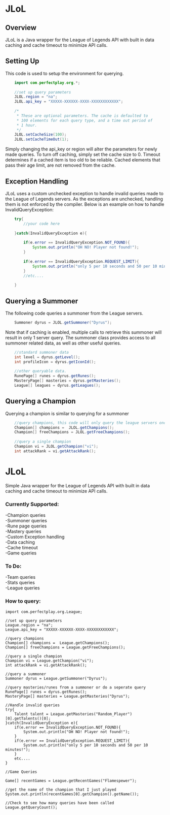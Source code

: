 JLoL
====

## Overview

JLoL is a Java wrapper for the League of Legends API with built in data caching and cache timeout to minimize API calls.

## Setting Up

This code is used to setup the environment for querying.

```java
	import com.perfectplay.org.*;
	
	//set up query parameters
	JLOL.region = "na";
	JLOL.api_key = "XXXXX-XXXXXX-XXXX-XXXXXXXXXXXX";
	
	/* 
	 * These are optional parameters. The cache is defaulted to 
	 * 100 elements for each query type, and a time out period of 
	 * 1 hour. 
	 */
	JLOL.setCacheSize(100);
	JLOL.setCacheTimeOut(1);
```

Simply changing the api_key or region will alter the parameters for newly made queries. To turn off caching, simply set the cache size to 0. Timeout determines if a cached item is too old to be reliable. Cached elements that pass their age limit, are not removed from the cache.

## Exception Handling

JLoL uses a custom unchecked exception to handle invalid queries made to the League of Legends servers. 
As the exceptions are unchecked, handling them is not enforced by the compiler. Below is an example on how to handle InvalidQueryException:

```java
	try{
		//your code here
		
	}catch(InvalidQueryException e){
	
		if(e.error == InvalidQueryException.NOT_FOUND){
			System.out.println("OH NO! Player not found!");
		}
		
		if(e.error == InvalidQueryException.REQUEST_LIMIT){
			System.out.println("only 5 per 10 seconds and 50 per 10 minutes!");
		}
		//etc....
		
	}
```

## Querying a Summoner

The following code queries a summoner from the League servers.

```java
	Summoner dyrus = JLOL.getSummoner("Dyrus");
```

Note that if caching is enabled, multiple calls to retrieve this summoner will result in only 1 server query.
The summoner class provides access to all summoner related data, as well as other useful queries.

```java
	//standard summoner data
	int level = dyrus.getLevel();
	int profileIcon = dyrus.getIconId();
	
	//other queryable data.
	RunePage[] runes = dyrus.getRunes();
	MasteryPage[] masteries = dyrus.getMasteries();
	League[] leagues = dyrus.getLeagues();
```

## Querying a Champion

Querying a champion is similar to querying for a summoner


```java
	//query champions, this code will only query the league servers once
	Champion[] champions =  JLOL.getChampions();
	Champion[] freeChampions = JLOL.getFreeChampions();
	
	//query a single champion
	Champion vi = JLOL.getChampion("vi");
	int attackRank = vi.getAttackRank();
```
JLoL
====

Simple Java wrapper for the League of Legends API with built in data caching and cache timeout to minimize API calls.

### Currently Supported:  
-Champion queries  
-Summoner queries  
-Rune page queries  
-Mastery queries  
-Custom Exception handling  
-Data caching  
-Cache timeout  
-Game queries 

### To Do:  
-Team queries  
-Stats queries  
-League queries  

### How to query:

	import com.perfectplay.org.League;

	//set up query parameters
	League.region = "na";
	League.api_key = "XXXXX-XXXXXX-XXXX-XXXXXXXXXXXX";
	
	//query champions
	Champion[] champions =  League.getChampions();
	Champion[] freeChampions = League.getFreeChampions();
	
	//query a single champion
	Champion vi = League.getChampion("vi");
	int attackRank = vi.getAttackRank();
	
	//query a summoner
	Summoner dyrus = League.getSummoner("Dyrus");
	
	//query masteries/runes from a summoner or do a seperate query 
	RunePage[] runes = dyrus.getRunes();
	MasteryPage[] masteries = League.getMasteries("Dyrus");
	
	//Handle invalid queries
	try{
		Talent talent = League.getMasteries("Random_Player")[0].getTalents()[0];
	}catch(InvalidQueryException e){
		if(e.error == InvalidQueryException.NOT_FOUND){
			System.out.println("OH NO! Player not found!");
		}
		if(e.error == InvalidQueryException.REQUEST_LIMIT){
			System.out.println("only 5 per 10 seconds and 50 per 10 minutes!");
		}
		etc....
	}
	
	//Game Queries
	
	Game[] recentGames = League.getRecentGames("Flamespewer");
	
	//get the name of the champion that I just played
	System.out.println(recentGames[0].getChampion().getName());
	
	//Check to see how many queries have been called
	League.getQueryCount();



